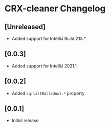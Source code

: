 <!-- Keep a Changelog guide -> https://keepachangelog.com -->

# CRX-cleaner Changelog

## [Unreleased]
- Added support for IntelliJ Build 213.*

## [0.0.3]
- Added support for IntelliJ 2021.1

## [0.0.2]
- Added `cq:lastRolledout.*` property

## [0.0.1]
- Initial release

